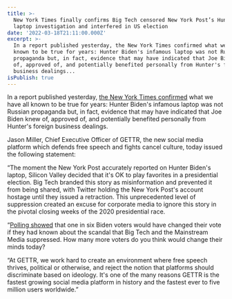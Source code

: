 ```yaml
---
title: >-
  New York Times finally confirms Big Tech censored New York Post’s Hunter Biden
  laptop investigation and interfered in US election 
date: '2022-03-18T21:11:00.000Z'
excerpt: >-
  In a report published yesterday, the New York Times confirmed what we have all
  known to be true for years: Hunter Biden's infamous laptop was not Russian
  propaganda but, in fact, evidence that may have indicated that Joe Biden knew
  of, approved of, and potentially benefited personally from Hunter's foreign
  business dealings...
isPublish: true
---
```


In a report published yesterday, [the New York Times confirmed](https://nypost.com/2022/03/17/the-times-finally-admits-hunter-bidens-laptop-is-real/) what we have all known to be true for years: Hunter Biden's infamous laptop was not Russian propaganda but, in fact, evidence that may have indicated that Joe Biden knew of, approved of, and potentially benefited personally from Hunter's foreign business dealings. 

Jason Miller, Chief Executive Officer of GETTR, the new social media platform which defends free speech and fights cancel culture, today issued the following statement: 

“The moment the New York Post accurately reported on Hunter Biden's laptop, Silicon Valley decided that it's OK to play favorites in a presidential election. Big Tech branded this story as misinformation and prevented it from being shared, with Twitter holding the New York Post's account hostage until they issued a retraction. This unprecedented level of suppression created an excuse for corporate media to ignore this story in the pivotal closing weeks of the 2020 presidential race.  

“[Polling showed](https://thefederalist.com/2020/11/24/poll-one-in-six-biden-voters-would-have-changed-their-vote-if-they-had-known-about-scandals-suppressed-by-media/) that one in six Biden voters would have changed their vote if they had known about the scandal that Big Tech and the Mainstream Media suppressed. How many more voters do you think would change their minds today?  

“At GETTR, we work hard to create an environment where free speech thrives, political or otherwise, and reject the notion that platforms should discriminate based on ideology. It's one of the many reasons GETTR is the fastest growing social media platform in history and the fastest ever to five million users worldwide.” 
